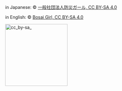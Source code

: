 in Japanese: © [一般社団法人防災ガール, CC BY-SA 4.0](https://creativecommons.org/licenses/by/4.0/deed.ja)

in English: © [Bosai Girl, CC BY-SA 4.0](https://creativecommons.org/licenses/by/4.0/deed.ja)

<img width="200" alt="cc_by-sa_" src="https://user-images.githubusercontent.com/13146549/50822522-4585aa80-1375-11e9-8d84-8b839920c1a5.png">
